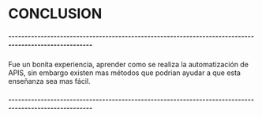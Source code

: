 # CONCLUSION
##### ------------------------------------------------------------------------------------------------------
Fue un bonita experiencia, aprender como se realiza la automatización de APIS, sin embargo existen mas métodos
que podrian ayudar a que esta enseñanza sea mas fácil.
##### ------------------------------------------------------------------------------------------------------



